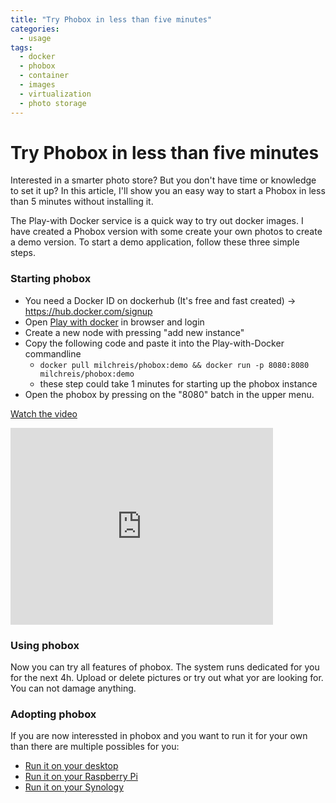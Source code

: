 ```yaml
---
title: "Try Phobox in less than five minutes"
categories:
  - usage
tags:
  - docker
  - phobox
  - container
  - images
  - virtualization
  - photo storage
---
```


# Try Phobox in less than five minutes

Interested in a smarter photo store? But you don't have time or knowledge to set it up?
In this article, I'll show you an easy way to start a Phobox in less than 5 minutes without installing it.

The Play-with Docker service is a quick way to try out docker images. I have created a Phobox version with some
create your own photos to create a demo version. To start a demo application, follow these three simple steps.

### Starting phobox

 * You need a Docker ID on dockerhub (It's free and fast created) -> https://hub.docker.com/signup
 * Open [Play with docker](https://labs.play-with-docker.com/) in browser and login
 * Create a new node with pressing "add new instance"
 * Copy the following code and paste it into the Play-with-Docker commandline
   * `docker pull milchreis/phobox:demo && docker run -p 8080:8080 milchreis/phobox:demo`
   * these step could take 1 minutes for starting up the phobox instance
 * Open the phobox by pressing on the "8080" batch in the upper menu.

[Watch the video](https://github.com/phoboxhq/phoboxhq.github.io/raw/master/assets/play-with-docker-example_2.mp4)
<iframe width="420" height="315" src="https://github.com/phoboxhq/phoboxhq.github.io/raw/master/assets/play-with-docker-example_2.mp4" frameborder="0" allowfullscreen></iframe>

### Using phobox
Now you can try all features of phobox. The system runs dedicated for you for the next 4h. Upload or delete pictures or try out what
yor are looking for. You can not damage anything.

### Adopting phobox
If you are now interessted in phobox and you want to run it for your own than there are multiple possibles for you:

* [Run it on your desktop](https://phoboxhq.github.io/download/)
* [Run it on your Raspberry Pi](https://github.com/phoboxhq/phobox/wiki/Phobox-on-a-Raspberry-Pi)
* [Run it on your Synology](https://github.com/phoboxhq/phobox/wiki/Phobox-on-Synology-NAS)
